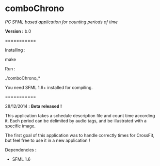 comboChrono
===========

*PC SFML based application for counting periods of time*

**Version :** b.0

===========

Installing :

make

Run :

./comboChrono_*

You need SFML 1.6+ installed for compiling.

===========

28/12/2014 : **Beta released !**

This application takes a schedule description file and count time according it. Each period can be delimited by audio tags, and be illustrated with a specific image.

The first goal of this application was to handle correctly times for CrossFit, but feel free to use it in a new application !

Dependencies :
- SFML 1.6
